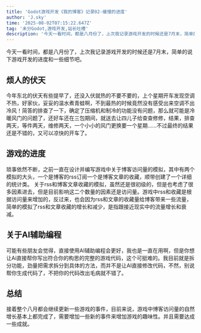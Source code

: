 ```yaml
---
title: 'Godot游戏开发《我的博客》记录02-缓慢的进度'
author: 'J.sky'
time: '2025-08-02T07:15:22.647Z'
tag: '未分Godot,游戏开发,站长吐槽'
description: '今天一看时间，都是八月份了，上次我记录游戏开发的时候还是7月末，简单的说下游戏开发的进度和一些细节吧。'
---
```


今天一看时间，都是八月份了，上次我记录游戏开发的时候还是7月末，简单的说下游戏开发的进度和一些细节吧。

## 烦人的伏天

今年东北的伏天有些提早了，还没入伏就热的不要不要的，上个星期开车发现空调不热，好家伙，妥妥的温水煮青蛙啊，不到最热的时候竟然没有感受出来空调不出冷风！简答的排查了一下，确定了压缩机和制冷的功能没有问题，那么就可能是冷暖风门的问题了，还好车还在三包期间，就送去让四儿子给查查修修，结果，排查两天，等件两天，维修两天，一个小小的风门更换要一个星期......不过最终的结果还是不错的，又可以凉快的开车了。


## 游戏的进度

琐事依然不断，之前一直在设计并编写游戏中关于博客访问量的模拟，其中有两个模拟的大头，一个是博客的rss订阅一个是博客文章的收藏，顺带创建了一个详细的统计类。
关于rss和博客文章收藏的模拟，虽然还是很初级的，但是也考虑了很多因素进去，但是目前影响这二个数量的因素还是访问量。游戏中rss和收藏是根据访问量来增加的，反过来，也会因为rss和文章的收藏量给博客带来一些流量，简单的模拟了rss和文章收藏的增长和减少，是指跟接近现实中的流量增长和衰减。


## 关于AI辅助编程

可能有些朋友会觉得，直接使用AI辅助编程会更好，我也是一直在用啊，但是你想让Ai直接帮你写出符合你的构思的完整的游戏代码，这个可挺难的。我目前就是拆分功能，劲量把需求拆分到具体的方法，而并不是让AI直接修改代码，不然，别说帮你生成代码了，不把你的代码改出毛病就不错了。

## 总结

接着整个八月都会继续更新一些游戏的事件，目前来说，游戏中博客访问量的自然增长基本上都完成了，需要增加一些新的事件来增加游戏的趣味性。并且需要达成一些成就。
